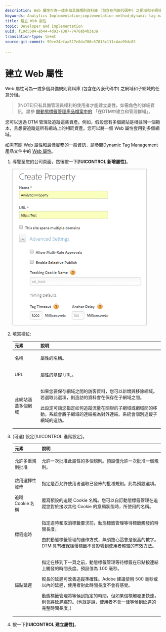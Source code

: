 ```yaml
---
description: Web 屬性可為一或多個具備規則資料庫 (包含在內嵌代碼中) 之網域和子網域的任意分組。
keywords: Analytics Implementation;implementation method;dynamic tag management;dtm;web property;property
title: 建立 Web 屬性
topic: Developer and implementation
uuid: f19d5504-eb44-4d93-a387-7470ab4b3a3a
translation-type: tm+mt
source-git-commit: 99ee24efaa517e8da700c67818c111c4aa90dc02

---
```



# 建立 Web 屬性

Web 屬性可為一或多個具備規則資料庫 (包含在內嵌代碼中) 之網域和子網域的任意分組。

> [!NOTE]只有具備管理員權利的使用者才能建立屬性。如需角色的詳細資訊，請參 [閱動態標籤管理產品檔案中的](https://marketing.adobe.com/resources/help/en_US/dtm/groups.html) 「在DTM中建立和管理群組」。

您可以透過 DTM 管理及追蹤這些資產。例如，假設您有多個網站是根據同一個範本，且想要追蹤這所有網站上的相同資產。您可以將一個 Web 屬性套用到多個網域。

如需有關 Web 屬性和最佳實務的一般資訊，請參閱Dynamic Tag Management 產品文件中的 [Web 屬性](https://marketing.adobe.com/resources/help/en_US/dtm/web_property.html)。

1. 導覽至您的公司頁面，然後按一下&#x200B;**[!UICONTROL 新增屬性]**。

   ![](assets/dtm-create-web-property.png)

1. 填寫欄位: 

   <table id="table_376D72251C4D4C4CA878D10C18D2532C"> 
    <thead> 
    <tr> 
    <th colname="col1" class="entry"> 元素 </th> 
    <th colname="col2" class="entry"> 說明 </th> 
    </tr> 
    </thead>
    <tbody> 
    <tr> 
    <td colname="col1"> <span class="uicontrol"> 名稱</span> </td> 
    <td colname="col2"> <p>屬性的名稱。 </p> </td> 
    </tr> 
    <tr> 
    <td colname="col1"> <span class="uicontrol"> URL</span> </td> 
    <td colname="col2"> <p>屬性的基礎 URL。 </p> </td> 
    </tr> 
    <tr> 
    <td colname="col1"> <span class="uicontrol"> 此網站涵蓋多個網域 </span> </td> 
    <td colname="col2"> <p>如果您要保存網域之間的訪客資料，您可以新增與移除網域。若選取此選項，則造訪的資料會在保存在子網域之間。 </p> <p>此設定可讓您指定如何追蹤流量在關聯的子網域或網域間的移動。系統會將子網域的連結視為對外連結。系統會個別追蹤子網域的造訪。 </p> </td> 
    </tr> 
    </tbody> 
    </table>

1. (可選) 設定[!UICONTROL 進階設定]。

   <table id="table_6E687FBE6ACC4301BCCD837F4DCBB9C9"> 
    <thead> 
    <tr> 
    <th colname="col1" class="entry"> 元素 </th> 
    <th colname="col2" class="entry"> 說明 </th> 
    </tr> 
    </thead>
    <tbody> 
    <tr> 
    <td colname="col1"> <span class="uicontrol"> 允許多重規則批准</span> </td> 
    <td colname="col2"> <p>允許一次批准此屬性的多個規則。預設僅允許一次批准一個規則。 </p> </td> 
    </tr> 
    <tr> 
    <td colname="col1"> <span class="uicontrol"> 啟用選擇性發佈</span> </td> 
    <td colname="col2"> <p>指定是否允許使用者選取已發佈的批准規則。此為預設選項。 </p> </td> 
    </tr> 
    <tr> 
    <td colname="col1"> <span class="uicontrol"> 追蹤 Cookie 名稱</span> </td> 
    <td colname="col2"> <p>覆寫預設的追蹤 Cookie 名稱。您可以自訂動態標籤管理在追蹤您對於接收其他 Cookie 的意願狀態時，所使用的名稱。 </p> </td> 
    </tr> 
    <tr> 
    <td colname="col1"> <span class="uicontrol"> 標籤逾時</span> </td> 
    <td colname="col2"> <p>指定逾時和取消標籤要求前，動態標籤管理等待標籤觸發的時間長度。 </p> <p> 由於動態標籤管理的運作方式，無須擔心這會是很高的數字。DTM 具有確保緩慢標籤不會影響到使用者體驗的有效方法。 </p> </td> 
    </tr> 
    <tr> 
    <td colname="col1"> <span class="uicontrol"> 錨點延遲</span> </td> 
    <td colname="col2"> <p>指定在移到下一頁之前，動態標籤管理等待標籤在已點按連結上觸發的時間長度。預設值為 100 毫秒。 </p> <p>較長的延遲可改善追蹤準確性。Adobe 建議使用 500 毫秒或以內的延遲，使用者對此時間長度不會有感覺。 </p> <p>動態標籤管理將等候到指定的時間，但如果信標觸發更快速，則會將延遲縮短。(也就是說，使用者不會一律等候到延遲的完整時間長度。) </p> </td> 
    </tr> 
    </tbody> 
    </table>

1. 按一下&#x200B;**[!UICONTROL 建立屬性]**。

